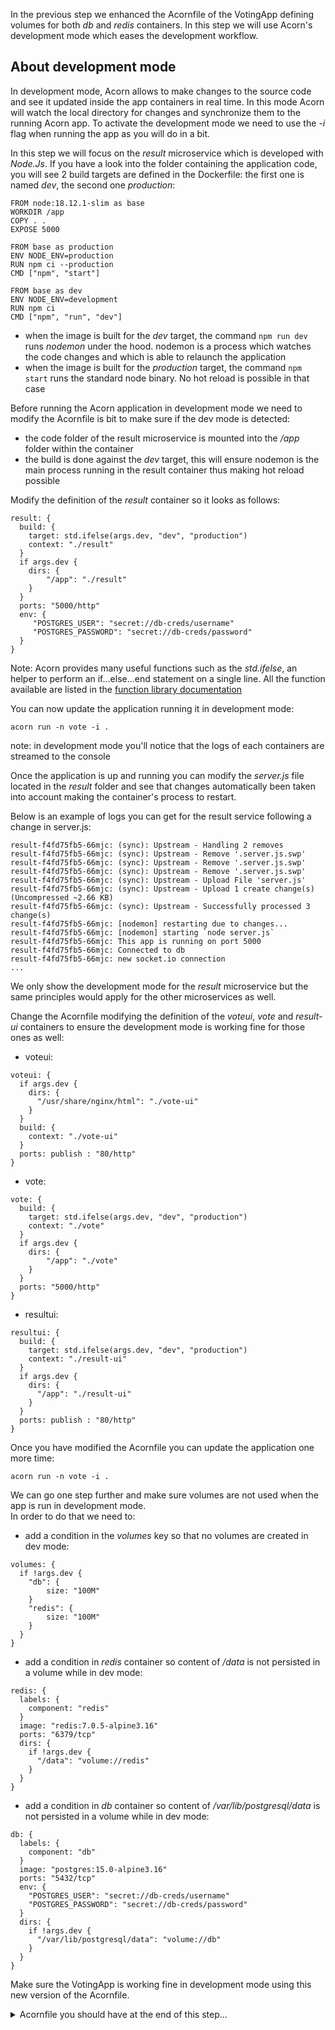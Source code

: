 In the previous step we enhanced the Acornfile of the VotingApp defining volumes for both *db* and *redis* containers. In this step we will use Acorn's development mode which eases the development workflow.

## About development mode

In development mode, Acorn allows to make changes to the source code and see it updated inside the app containers in real time. In this mode Acorn will watch the local directory for changes and synchronize them to the running Acorn app. To activate the development mode we need to use the *-i* flag when running the app as you will do in a bit.

In this step we will focus on the *result* microservice which is developed with *Node.Js*. If you have a look into the folder containing the application code, you will see 2 build targets are defined in the Dockerfile: the first one is named *dev*, the second one *production*:

```
FROM node:18.12.1-slim as base
WORKDIR /app
COPY . .
EXPOSE 5000

FROM base as production
ENV NODE_ENV=production
RUN npm ci --production
CMD ["npm", "start"]

FROM base as dev
ENV NODE_ENV=development
RUN npm ci
CMD ["npm", "run", "dev"]
```

- when the image is built for the *dev* target, the command ```npm run dev``` runs *nodemon* under the hood. nodemon is a process which watches the code changes and which is able to relaunch the application
- when the image is built for the *production* target, the command ```npm start``` runs the standard node binary. No hot reload is possible in that case

Before running the Acorn application in development mode we need to modify the Acornfile is bit to make sure if the dev mode is detected:
- the code folder of the result microservice is mounted into the */app* folder within the container
- the build is done against the *dev* target, this will ensure nodemon is the main process running in the result container thus making hot reload possible

Modify the definition of the *result* container so it looks as follows:

```
result: {
  build: {
    target: std.ifelse(args.dev, "dev", "production")
    context: "./result"
  }
  if args.dev {
    dirs: {
        "/app": "./result"
    }
  }   
  ports: "5000/http"
  env: {
     "POSTGRES_USER": "secret://db-creds/username"
     "POSTGRES_PASSWORD": "secret://db-creds/password"
  }
}
```

Note: Acorn provides many useful functions such as the *std.ifelse*, an helper to perform an if...else...end statement on a single line. All the function available are listed in the [function library documentation](https://docs.acorn.io/reference/functions)

You can now update the application running it in development mode:

```
acorn run -n vote -i .
```

note: in development mode you'll notice that the logs of each containers are streamed to the console

Once the application is up and running you can modify the *server.js* file located in the *result* folder and see that changes automatically been taken into account making the container's process to restart.

Below is an example of logs you can get for the result service following a change in server.js:

```
result-f4fd75fb5-66mjc: (sync): Upstream - Handling 2 removes
result-f4fd75fb5-66mjc: (sync): Upstream - Remove '.server.js.swp'
result-f4fd75fb5-66mjc: (sync): Upstream - Remove '.server.js.swp'
result-f4fd75fb5-66mjc: (sync): Upstream - Remove '.server.js.swp'
result-f4fd75fb5-66mjc: (sync): Upstream - Upload File 'server.js'
result-f4fd75fb5-66mjc: (sync): Upstream - Upload 1 create change(s) (Uncompressed ~2.66 KB)
result-f4fd75fb5-66mjc: (sync): Upstream - Successfully processed 3 change(s)
result-f4fd75fb5-66mjc: [nodemon] restarting due to changes...
result-f4fd75fb5-66mjc: [nodemon] starting `node server.js`
result-f4fd75fb5-66mjc: This app is running on port 5000
result-f4fd75fb5-66mjc: Connected to db
result-f4fd75fb5-66mjc: new socket.io connection
...
```

We only show the development mode for the *result* microservice but the same principles would apply for the other microservices as well. 

Change the Acornfile modifying the definition of the *voteui*, *vote* and *result-ui* containers to ensure the development mode is working fine for those ones as well:

- voteui:

```
voteui: {
  if args.dev {
    dirs: {
      "/usr/share/nginx/html": "./vote-ui"
    }
  }
  build: {
    context: "./vote-ui"
  }
  ports: publish : "80/http"
}
```

- vote:

```
vote: {
  build: {
    target: std.ifelse(args.dev, "dev", "production")
    context: "./vote"
  }
  if args.dev {
    dirs: {
        "/app": "./vote"
    }
  }
  ports: "5000/http"
}
```

- resultui:

```
resultui: {
  build: {
    target: std.ifelse(args.dev, "dev", "production")
    context: "./result-ui"
  }
  if args.dev {
    dirs: {
      "/app": "./result-ui"
    }
  } 
  ports: publish : "80/http"
}
```

Once you have modified the Acornfile you can update the application one more time:

```
acorn run -n vote -i . 
```

We can go one step further and make sure volumes are not used when the app is run in development mode.  
In order to do that we need to:

- add a condition in the *volumes* key so that no volumes are created in dev mode:

```
volumes: {
  if !args.dev {
    "db": {
        size: "100M"
    }
    "redis": {
        size: "100M"
    }
  }
}
```

- add a condition in *redis* container so content of */data* is not persisted in a volume while in dev mode:

```
redis: {
  labels: {
    component: "redis"
  }
  image: "redis:7.0.5-alpine3.16"
  ports: "6379/tcp"
  dirs: {
    if !args.dev {
      "/data": "volume://redis"
    }
  }
}
```

- add a condition in *db* container so content of */var/lib/postgresql/data* is not persisted in a volume while in dev mode:

```
db: {
  labels: {
    component: "db"
  }
  image: "postgres:15.0-alpine3.16"
  ports: "5432/tcp"
  env: {
    "POSTGRES_USER": "secret://db-creds/username"
    "POSTGRES_PASSWORD": "secret://db-creds/password"
  }
  dirs: {
    if !args.dev {
      "/var/lib/postgresql/data": "volume://db"
    }
  }
}
```

Make sure the VotingApp is working fine in development mode using this new version of the Acornfile. 

<details>
  <summary markdown="span">Acornfile you should have at the end of this step...</summary>
```
containers: {
  voteui: {
    if args.dev {
      dirs: {
        "/usr/share/nginx/html": "./vote-ui"
      }
    }
    build: {
      context: "./vote-ui"
    }
    ports: publish : "80/http"
  }

  vote: {
    build: {
      target: std.ifelse(args.dev, "dev", "production")
      context: "./vote"
    }
    if args.dev {
      dirs: {
          "/app": "./vote"
      }
    }
    ports: "5000/http"
  }
  
  redis: {
    image: "redis:7.0.5-alpine3.16"
    ports: "6379/tcp"
    dirs: {
      if !args.dev {
        "/data": "volume://redis"
      }
    }
  }

  worker: {
    build: "./worker/go"
    env: {
     "POSTGRES_USER": "secret://db-creds/username"
     "POSTGRES_PASSWORD": "secret://db-creds/password"
    }
  }

  db: {
    image: "postgres:15.0-alpine3.16"
    ports: "5432/tcp"
    env: {
      "POSTGRES_USER": "secret://db-creds/username"
      "POSTGRES_PASSWORD": "secret://db-creds/password"
    }
    dirs: {
      if !args.dev {
        "/var/lib/postgresql/data": "volume://db"
      }
    }
  }

  result: {
    build: {
      target: std.ifelse(args.dev, "dev", "production")
      context: "./result"
    }
    if args.dev {
      dirs: {
          "/app": "./result"
      }
    }   
    ports: "5000/http"
    env: {
      "POSTGRES_USER": "secret://db-creds/username"
      "POSTGRES_PASSWORD": "secret://db-creds/password"
    }
  }

  resultui: {
    build: {
      target: std.ifelse(args.dev, "dev", "production")
      context: "./result-ui"
    }
    if args.dev {
      dirs: {
        "/app": "./result-ui"
      }
    } 
    ports: publish : "80/http"
  }
}

secrets: {
    "db-creds": {
        type: "basic"
        data: {
            username: ""
            password: ""
        }
    }
}

volumes: {
  if !args.dev {
    "db": {
        size: "100M"
    }
    "redis": {
        size: "100M"
    }
  }
}
```
</details>

Note: you can find more information about development mode in [the official documentation](https://docs.acorn.io/getting-started#step-6-development-mode)

[Previous](./volumes.md)  
[Next](./profiles.md)